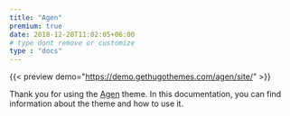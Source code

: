 ```yaml
---
title: "Agen"
premium: true
date: 2018-12-28T11:02:05+06:00 
# type dont remove or customize
type : "docs"
---
```



{{< preview demo="https://demo.gethugothemes.com/agen/site/" >}}

Thank you for using the [Agen](https://gethugothemes.com/themes/agen-hugo/) theme. In this documentation, you can find information about the theme and how to use it.